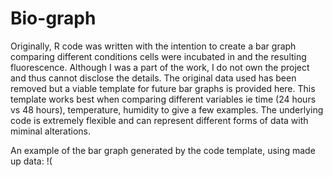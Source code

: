 # Bio-graph

Originally, R code was written with the intention to create a bar graph comparing different conditions cells were incubated in and the resulting fluorescence.
Although I was a part of the work, I do not own the project and thus cannot disclose the details.
The original data used has been removed but a viable template for future bar graphs is provided here.
This template works best when comparing different variables ie time (24 hours vs 48 hours), temperature, humidity to give a few examples.
The underlying code is extremely flexible and can represent different forms of data with miminal alterations.

An example of the bar graph generated by the code template, using made up data:
!(
